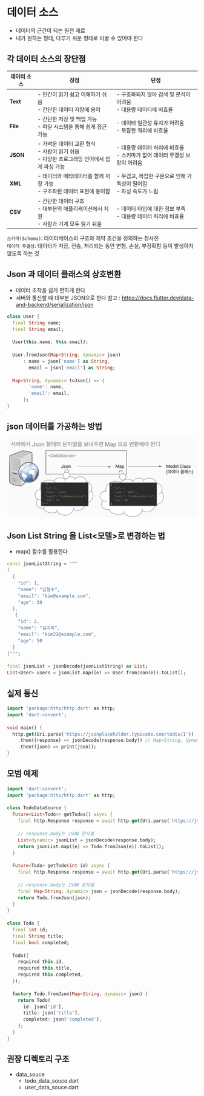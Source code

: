 # 데이터 소스
- 데이터의 근간이 되는 원천 재료
- 내가 원하는 형태, 다루기 쉬운 형태로 바꿀 수 있어야 한다

## 각 데이터 소스의 장단점
| 데이터 소스 | 장점 | 단점 |
|-------------|------|------|
| **Text** | - 인간이 읽기 쉽고 이해하기 쉬움 </br> - 간단한 데이터 저장에 용이 | - 구조화되지 않아 검색 및 분석이 어려움 </br> - 대용량 데이터에 비효율 |
| **File** | - 간단한 저장 및 백업 가능 </br> - 파일 시스템을 통해 쉽게 접근 가능 | - 데이터 일관성 유지가 어려움 </br>- 복잡한 쿼리에 비효율 |
| **JSON** | - 가벼운 데이터 교환 형식</br> - 사람이 읽기 쉬움 </br> - 다양한 프로그래밍 언어에서 쉽게 파싱 가능 | - 대용량 데이터 처리에 비효율 </br> - 스키마가 없어 데이터 무결성 보장이 어려움 |
| **XML** | - 데이터와 메타데이터를 함께 저장 가능 </br> - 구조화된 데이터 표현에 용이함 | - 무겁고, 복잡한 구문으로 인해 가독성이 떨어짐 </br> - 파싱 속도가 느림 |
| **CSV** | - 간단한 데이터 구조 </br> - 대부분의 애플리케이션에서 지원 </br> - 사람과 기계 모두 읽기 쉬움 | - 데이터 타입에 대한 정보 부족 </br> - 대용량 데이터 처리에 비효율 |

`스키마(Schema)`: 데이터베이스의 구조와 제약 조건을 정의하는 청사진    
`데이터 무결성`: 데이터가 저장, 전송, 처리되는 동안 변형, 손실, 부정확함 등이 발생하지 않도록 하는 것

## Json 과 데이터 클래스의 상호변환
- 데이터 조작을 쉽게 편하게 한다
- 서버와 통신할 때 대부분 JSON으로 한다
참고 : https://docs.flutter.dev/data-and-backend/serialization/json
```dart
class User {
  final String name;
  final String email;

  User(this.name, this.email);

  User.fromJson(Map<String, dynamic> json)
      : name = json['name'] as String,
        email = json['email'] as String;

  Map<String, dynamic> toJson() => {
        'name': name,
        'email': email,
      };
}
```

## json 데이터를 가공하는 방법
![alt text](image-35.png)


## Json List String 을 List<모델>로 변경하는 법
- map() 함수를 활용한다

```dart
const jsonListString = """
[
  {
    "id": 1,
    "name": "김철수",
    "email": "kim@example.com",
    "age": 30
  },
   {
    "id": 2,
    "name": "김미미",
    "email": "kim22@example.com",
    "age": 50
  }
]""";

final jsonList = jsonDecode(jsonListString) as List;
List<User> users = jsonList.map((e) => User.fromJson(e)).toList();
```

## 실제 통신
```dart
import 'package:http/http.dart' as http;
import 'dart:convert';

void main() {
  http.get(Uri.parse('https://jsonplaceholder.typicode.com/todos/1'))
    .then((response) => jsonDecode(response.body)) // Map<String, dynamic>
    .then((json) => print(json));
}
```

## 모범 예제
```dart
import 'dart:convert';
import 'package:http/http.dart' as http;

class TodoDataSource {
  Future<List<Todo>> getTodos() async {
    final http.Response response = await http.get(Uri.parse('https://jsonplaceholder.typicode.com/todos'));

    // response.body는 JSON 문자열
    List<dynamic> jsonList = jsonDecode(response.body);
    return jsonList.map((e) => Todo.fromJson(e)).toList();
  }

  Future<Todo> getTodo(int id) async {
    final http.Response response = await http.get(Uri.parse('https://jsonplaceholder.typicode.com/todos/$id'));

    // response.body는 JSON 문자열
    final Map<String, dynamic> json = jsonDecode(response.body);
    return Todo.fromJson(json);
  }
}

class Todo {
  final int id;
  final String title;
  final bool completed;

  Todo({
    required this.id,
    required this.title,
    required this.completed,
  });

  factory Todo.fromJson(Map<String, dynamic> json) {
    return Todo(
      id: json['id'],
      title: json['title'],
      completed: json['completed'],
    );
  }
}
```

## 권장 디렉토리 구조
- data_souce
    - todo_data_souce.dart
    - user_data_souce.dart
